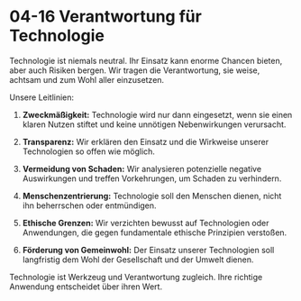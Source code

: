# 04-16 Verantwortung für Technologie

Technologie ist niemals neutral. Ihr Einsatz kann enorme Chancen bieten, aber auch Risiken bergen. Wir tragen die Verantwortung, sie weise, achtsam und zum Wohl aller einzusetzen.

Unsere Leitlinien:

1. **Zweckmäßigkeit:** Technologie wird nur dann eingesetzt, wenn sie einen klaren Nutzen stiftet und keine unnötigen Nebenwirkungen verursacht.

2. **Transparenz:** Wir erklären den Einsatz und die Wirkweise unserer Technologien so offen wie möglich.

3. **Vermeidung von Schaden:** Wir analysieren potenzielle negative Auswirkungen und treffen Vorkehrungen, um Schaden zu verhindern.

4. **Menschenzentrierung:** Technologie soll den Menschen dienen, nicht ihn beherrschen oder entmündigen.

5. **Ethische Grenzen:** Wir verzichten bewusst auf Technologien oder Anwendungen, die gegen fundamentale ethische Prinzipien verstoßen.

6. **Förderung von Gemeinwohl:** Der Einsatz unserer Technologien soll langfristig dem Wohl der Gesellschaft und der Umwelt dienen.

Technologie ist Werkzeug und Verantwortung zugleich. Ihre richtige Anwendung entscheidet über ihren Wert.